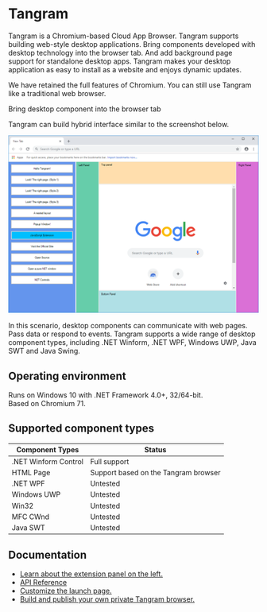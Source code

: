 # Tangram

Tangram is a Chromium-based Cloud App Browser. Tangram supports building web-style desktop applications. Bring components developed with desktop technology into the browser tab. And add background page support for standalone desktop apps. Tangram makes your desktop application as easy to install as a website and enjoys dynamic updates.

We have retained the full features of Chromium. You can still use Tangram like a traditional web browser.

Bring desktop component into the browser tab

Tangram can build hybrid interface similar to the screenshot below.

![Capture](Capture.png)

In this scenario, desktop components can communicate with web pages. Pass data or respond to events. Tangram supports a wide range of desktop component types, including .NET Winform, .NET WPF, Windows UWP, Java SWT and Java Swing.

## Operating environment

Runs on Windows 10 with .NET Framework 4.0+, 32/64-bit.  
Based on Chromium 71.

## Supported component types

| Component Types | Status |
|-----------------|--------|
| .NET Winform Control | Full support |
| HTML Page | Support based on the Tangram browser |
| .NET WPF | Untested |
| Windows UWP | Untested |
| Win32 | Untested |
| MFC CWnd | Untested |
| Java SWT | Untested |

## Documentation

- [Learn about the extension panel on the left.](https://github.com/TangramDev/LaunchPad)
- [API Reference](/Docs/API_Reference.md)
- [Customize the launch page.](/Docs/LocalNTP.md)
- [Build and publish your own private Tangram browser.](/Docs/Build_Instructions(Windows).md)
